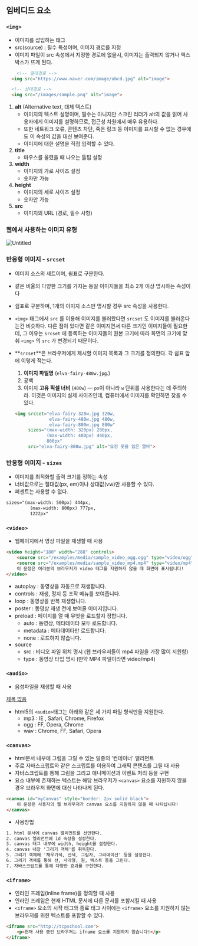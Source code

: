 ## 임베디드 요소

### `<img>`

- 이미지를 삽입하는 태그
- src(source) : 필수 특성이며, 이미지 경로를 지정
- 이미지 파일이 src 속성에서 지정한 경로에 없을시, 이미지는 출력되지 않거나 엑스박스가 뜨게 된다.

```html
	<!-- 절대경로 -->
  <img src="https://www.naver.com/image/abcd.jpg" alt="image">

  <!-- 상대경로 -->
  <img src="/images/sample.png" alt="image">
```

1. **alt** (Alternative text, 대체 텍스트)
    - 이미지의 텍스트 설명이며, 필수는 아니지만 스크린 리더가 alt의 값을 읽어 사용자에게 이미지를 설명하므로, 접근성 차원에서 매우 유용하다.
    - 또한 네트워크 오류, 콘텐츠 차단, 죽은 링크 등 이미지를 표시할 수 없는 경우에도 이 속성의 값을 대신 보여준다.
    - 이미지에 대한 설명을 직접 입력할 수 있다.
2.  **title**
    - 마우스를 올렸을 때 나오는 툴팁 설정
3. **width**
    - 이미지의 가로 사이즈 설정
    - 숫자만 가능
4. **height**
    - 이미지의 세로 사이즈 설정
    - 숫자만 가능
5. **src**
    - 이미지의 URL (경로, 필수 사항)

### 웹에서 사용하는 이미지 유형

![Untitled](https://s3-us-west-2.amazonaws.com/secure.notion-static.com/101f664b-7df2-4a1c-9ff7-271ce9b232cc/Untitled.png)

### 반응형 이미지 - `srcset`

- 이미지 소스의 세트이며, 쉼표로 구분한다.
- 같은 비율의 다양한 크기를 가지는 동일 이미지들을 최소 2개 이상 명시하는 속성이다
- 쉼표로 구분하며, 1개의 이미지 소스만 명시할 경우 src 속성을 사용한다.
- `<img>` 태그에서 `src` 를 이용해 이미지를 불러왔다면 `srcset` 도 이미지를 불러온다는건 비슷하다. 다른 점이 있다면 같은 이미지면서 다른 크기인 이미지들이 필요한데, 그 이유는 `srcset` 에 등록하는 이미지들의 원본 크기에 따라 화면의 크기에 맞춰 `<img>` 의 `src` 가 변경되기 때문이다.
- **`srcset`**은 브라우저에게 제시할 이미지 목록과 그 크기를 정의한다. 각 쉼표 앞에 이렇게 적는다.
    1. **이미지 파일명** (`elva-fairy-480w.jpg`.)
    2. 공백
    3. 이미지 **고유 픽셀 너비** (`480w`) — `px`이 아니라 `w` 단위를 사용한다는 데 주의하라. 이것은 이미지의 실제 사이즈인데, 컴퓨터에서 이미지를 확인하면 찾을 수 있다.

    ```html
    <img srcset="elva-fairy-320w.jpg 320w,
                 elva-fairy-480w.jpg 480w,
                 elva-fairy-800w.jpg 800w"
         sizes="(max-width: 320px) 280px,
                (max-width: 480px) 440px,
                800px"
         src="elva-fairy-800w.jpg" alt="요정 옷을 입은 엘바">
    ```

### 반응형 이미지 - `sizes`

- 이미지를 최적화할 출력 크기를 정하는 속성
- 너비값으로는 절대값(px, em)이나 상대값(vw)만 사용할 수 있다.
- 퍼센트는 사용할 수 없다.

```html
sizes="(max-width: 500px) 444px,
         (max-width: 800px) 777px,
         1222px"
```

### `<video>`

- 웹페이지에서 영상 파일을 재생할 때 사용

```html
<video height="180" width="288" controls>
    <source src="/examples/media/sample_video_ogg.ogg" type="video/ogg">
    <source src="/examples/media/sample_video_mp4.mp4" type="video/mp4">
    이 문장은 여러분의 브라우저가 video 태그를 지원하지 않을 때 화면에 표시됩니다!
</video>
```

- autoplay : 동영상을 자동으로 재생합니다.
- controls : 재생, 정지 등 조작 메뉴를 보여줍니다.
- loop : 동영상을 반복 재생합니다.
- poster : 동영상 재생 전에 보여줄 이미지입니다.
- preload : 페이지를 열 때 무엇을 로드할지 정합니다.
    - auto : 동영상, 메타데이타 모두 로드합니다.
    - metadata : 메타데이타만 로드합니다.
    - none : 로드하지 않습니다.
- source
    - src : 비디오 파일 위치 명시 (웹 브라우저들이 mp4 파일을 가장 많이 지원함)
    - type : 동영상 타입 명시 (만약 MP4 파일이라면 video/mp4)

### `<audio>`

- 음성파일을 재생할 때 사용

[제목 없음](https://www.notion.so/1653dba7464648c38104a26696e66f6b)

- html5의 `<audio>`태그는 아래와 같은 세 가지 파일 형식만을 지원한다.
    - mp3 : IE , Safari, Chrome, Firefox
    - ogg : FF, Opera, Chrome
    - wav : Chrome, FF, Safari, Opera

### `<canvas>`

- html문서 내부에 그림을 그릴 수 있는 일종의 '컨테이너' 엘리먼트
- 주로 자바스크립트와 같은 스크립트를 이용하여 그래픽 콘텐츠를 그릴 때 사용
- 자바스크립트를 통해 그림을 그리고 애니메이션과 이벤트 처리 등을 구현
- 요소 내부에 존재하는 텍스트는 해당 브라우저가 `<canvas>` 요소를 지원하지 않을 경우 브라우저 화면에 대신 나타나게 된다.

```html
<canvas id="myCanvas" style="border: 2px solid black">
    이 문장은 사용자의 웹 브라우저가 canvas 요소를 지원하지 않을 때 나타납니다!
</canvas>
```

- 사용방법

```html
1. html 문서에 canvas 엘리먼트를 선언한다.
2. canvas 엘리먼트에 id 속성을 설정한다.
3. canvas 태그 내부에 width, height를 설정한다.
4. canvas 내장 '그리기 객체'를 취득한다.
5. 그리기 객체에 '채우기색, 선색, 그림자, 그라데이션' 등을 설정한다.
6. 그리기 객체를 통해 선, 사각형, 원, 텍스트 등을 그린다.
7. 자바스크립트를 통해 다양한 효과를 구현한다.
```

### `<iframe>`

- 인라인 프레임(inline frame)을 정의할 때 사용
- 인라인 프레임은 현재 HTML 문서에 다른 문서를 포함시킬 때 사용
- `<iframe>` 요소의 시작 태그와 종료 태그 사이에는 `<iframe>` 요소를 지원하지 않는 브라우저를 위한 텍스트를 포함할 수 있다.

```html
<iframe src="http://tcpschool.com">
    <p>현재 사용 중인 브라우저는 iframe 요소를 지원하지 않습니다!</p>
</iframe>
```
